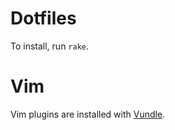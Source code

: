 # Dotfiles

To install, run `rake`.

# Vim

Vim plugins are installed with [Vundle](https://github.com/VundleVim/Vundle.vim).
